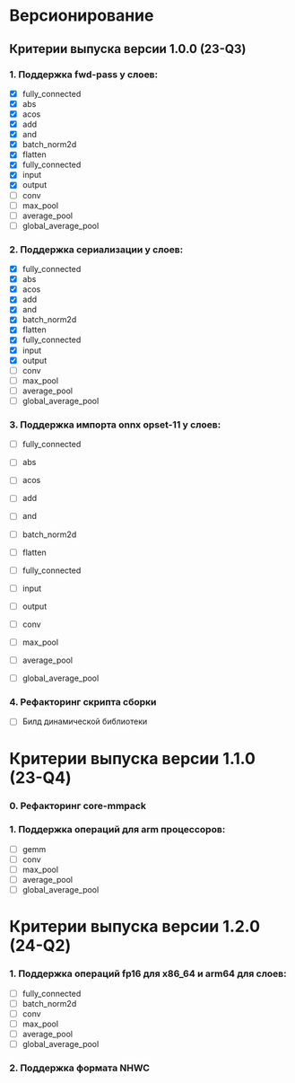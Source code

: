 # Версионирование

## Критерии выпуска версии 1.0.0 (23-Q3)

### 1. Поддержка fwd-pass у слоев:
- [x] fully_connected
- [x] abs
- [x] acos
- [x] add
- [x] and
- [x] batch_norm2d
- [x] flatten
- [x] fully_connected
- [x] input
- [x] output
- [ ] conv
- [ ] max_pool
- [ ] average_pool
- [ ] global_average_pool

### 2. Поддержка сериализации у слоев: 
- [x] fully_connected
- [x] abs
- [x] acos
- [x] add
- [x] and
- [x] batch_norm2d
- [x] flatten
- [x] fully_connected
- [x] input
- [x] output
- [ ] conv
- [ ] max_pool
- [ ] average_pool
- [ ] global_average_pool

### 3. Поддержка импорта onnx opset-11 у слоев:
- [ ] fully_connected
- [ ] abs
- [ ] acos
- [ ] add
- [ ] and
- [ ] batch_norm2d
- [ ] flatten
- [ ] fully_connected
- [ ] input
- [ ] output
- [ ] conv
- [ ] max_pool
- [ ] average_pool
- [ ] global_average_pool


### 4. Рефакторинг скрипта сборки
- [ ] Билд динамической библиотеки


# Критерии выпуска версии 1.1.0 (23-Q4)

### 0. Рефакторинг core-mmpack

### 1. Поддержка операций для arm процессоров:
- [ ] gemm
- [ ] conv
- [ ] max_pool
- [ ] average_pool
- [ ] global_average_pool

# Критерии выпуска версии 1.2.0 (24-Q2)

### 1. Поддержка операций fp16 для x86_64 и arm64 для слоев:
- [ ] fully_connected
- [ ] batch_norm2d
- [ ] conv
- [ ] max_pool
- [ ] average_pool
- [ ] global_average_pool

### 2. Поддержка формата  NHWC